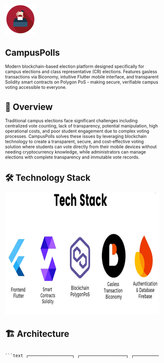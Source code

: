 <img src="https://raw.githubusercontent.com/OlaPhoenix/campuspolls/main/assets/images/appicon.png"
alt="CampusPolls logo"
width="100"
height="100"/>

# CampusPolls
Modern blockchain-based election platform designed specifically for campus elections and class representative (CR) elections. Features gasless transactions via Biconomy, intuitive Flutter mobile interface, and transparent Solidity smart contracts on Polygon PoS - making secure, verifiable campus voting accessible to everyone.

# 🎯 Overview
Traditional campus elections face significant challenges including centralized vote counting, lack of transparency, potential manipulation, high operational costs, and poor student engagement due to complex voting processes. CampusPolls solves these issues by leveraging blockchain technology to create a transparent, secure, and cost-effective voting solution where students can vote directly from their mobile devices without needing cryptocurrency knowledge, while administrators can manage elections with complete transparency and immutable vote records.

# 🛠 Technology Stack
<img src="https://raw.githubusercontent.com/OlaPhoenix/campuspolls/main/assets/images/techstack.jpg"
alt="Tech Stack"
width="800"
height="400"/>

# 🏗 Architecture
<pre> 
```text ┌─────────────────┐ ┌──────────────────┐ ┌─────────────────┐ │ Flutter App │◄──►│ Firebase Auth │ │ Firestore │ │ (Frontend) │ │ & Database │ │ (User Data) │ └─────────────────┘ └──────────────────┘ └─────────────────┘ │ │ ▼ ▼ ┌─────────────────┐ ┌──────────────────┐ ┌─────────────────┐ │ Web3 Service │◄──►│ Biconomy API │◄──►│ Polygon PoS │ │ (Gasless TX) │ │ (Meta-TX Relay) │ │ Network │ └─────────────────┘ └──────────────────┘ └─────────────────┘ │ │ ▼ ▼ ┌─────────────────┐ ┌─────────────────┐ │ Smart Contract │ │ Blockchain │ │ (Election.sol) │◄────────────────────────────►│ (Immutable │ └─────────────────┘ │ Ledger) │ └─────────────────┘ ``` 
</pre>